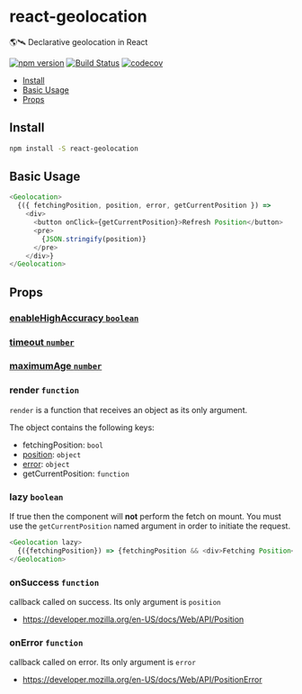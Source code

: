 

# react-geolocation
🌎🛰 Declarative geolocation in React

[![npm version](https://badge.fury.io/js/react-geolocation.svg)](https://badge.fury.io/js/react-geolocation)
[![Build Status](https://travis-ci.org/tkh44/react-geolocation.svg?branch=master)](https://travis-ci.org/tkh44/react-geolocation)
[![codecov](https://codecov.io/gh/tkh44/react-geolocation/branch/master/graph/badge.svg)](https://codecov.io/gh/tkh44/react-geolocation)

-   [Install](#install)
-   [Basic Usage](#basic-usage)
-   [Props](#props)

## Install

```bash
npm install -S react-geolocation
```

## Basic Usage
```javascript
<Geolocation>
  {({ fetchingPosition, position, error, getCurrentPosition }) =>
    <div>
      <button onClick={getCurrentPosition}>Refresh Position</button>
      <pre>
        {JSON.stringify(position)}
      </pre>
    </div>}
</Geolocation>
```

## Props

### [enableHighAccuracy `boolean`](https://developer.mozilla.org/en-US/docs/Web/API/PositionOptions/enableHighAccuracy)


### [timeout `number`](https://developer.mozilla.org/en-US/docs/Web/API/PositionOptions/timeout)


### [maximumAge `number`](https://developer.mozilla.org/en-US/docs/Web/API/PositionOptions/maximumAge)


### render `function`

`render` is a function that receives an object as its only argument.

The object contains the following keys:

- fetchingPosition: `bool`
- [position](https://developer.mozilla.org/en-US/docs/Web/API/Position): `object`
- [error](https://developer.mozilla.org/en-US/docs/Web/API/PositionError): `object`
- getCurrentPosition: `function`


### lazy `boolean`

If true then the component will **not** perform the fetch on mount. 
You must use the `getCurrentPosition` named argument in order to initiate the request.

```javascript
<Geolocation lazy>
  {({fetchingPosition}) => {fetchingPosition && <div>Fetching Position</div>}} // renders nothing, fetch was not started
</Geolocation>
```


### onSuccess `function`

callback called on success. Its only argument is `position`

- https://developer.mozilla.org/en-US/docs/Web/API/Position

### onError `function`

callback called on error. Its only argument is `error`

- https://developer.mozilla.org/en-US/docs/Web/API/PositionError

